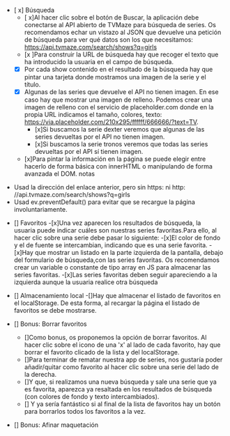 -   [ x] Búsqueda
    -   [ x]Al hacer clic sobre el botón de Buscar, la aplicación debe conectarse al API abierto de TVMaze para búsqueda de series. Os recomendamos echar un vistazo al JSON que devuelve una petición de búsqueda para ver qué datos son los que necesitamos: https://api.tvmaze.com/search/shows?q=girls
    -   [x ]Para construir la URL de búsqueda hay que recoger el texto que ha introducido la usuaria en el campo de búsqueda.
    -   [x] Por cada show contenido en el resultado de la búsqueda hay que pintar una tarjeta donde mostramos una imagen de la serie y el título.
    -   [x] Algunas de las series que devuelve el API no tienen imagen. En ese caso hay que mostrar una imagen de relleno. Podemos crear una imagen de relleno con el servicio de placeholder.com donde en la propia URL indicamos el tamaño, colores, texto: https://via.placeholder.com/210x295/ffffff/666666/?text=TV.
        -   [x]Si buscamos la serie dexter veremos que algunas de las series devueltas por el API no tienen imagen.
        -   [x]Si buscamos la serie tronos veremos que todas las series devueltas por el API sí tienen imagen.
    -   [x]Para pintar la información en la página se puede elegir entre hacerlo de forma básica con innerHTML o manipulando de forma avanzada el DOM.
        notas

*   Usad la dirección del enlace anterior, pero sin https: ni http:
    //api.tvmaze.com/search/shows?q=girls
*   Usad ev.preventDefault() para evitar que se recargue la página involuntariamente.

-   [] Favoritos -[x]Una vez aparecen los resultados de búsqueda, la usuaria puede indicar cuáles son nuestras series favoritas.Para ello, al hacer clic sobre una serie debe pasar lo siguiente: -[x]El color de fondo y el de fuente se intercambian, indicando que es una serie favorita. -[x]Hay que mostrar un listado en la parte izquierda de la pantalla, debajo del formulario de búsqueda,con las series favoritas. Os recomendamos crear un variable o constante de tipo array en JS para almacenar las series favoritas. -[x]Las series favoritas deben seguir apareciendo a la izquierda aunque la usuaria realice otra búsqueda

-   [] Almacenamiento local
    -[]Hay que almacenar el listado de favoritos en el localStorage. De esta forma, al recargar la página el listado de favoritos se debe mostrarse.
-   [] Bonus: Borrar favoritos
    -   []Como bonus, os proponemos la opción de borrar favoritos. Al hacer clic sobre el icono de una 'x' al lado de cada favorito, hay que borrar el favorito clicado de la lista y del localStorage.
    -   []Para terminar de rematar nuestra app de series, nos gustaría poder añadir/quitar como favorito al hacer clic sobre una serie del lado de la derecha.
    -   []Y que, si realizamos una nueva búsqueda y sale una serie que ya es favorita, aparezca ya resaltada en los resultados de búsqueda (con colores de fondo y texto intercambiados).
    -   [] Y ya sería fantástico si al final de la lista de favoritos hay un botón para borrarlos todos los favoritos a la vez.
-   [] Bonus: Afinar maquetación
